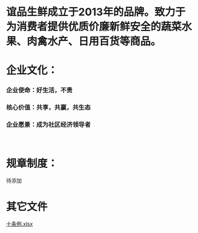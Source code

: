 # 谊品生鲜成立于2013年的品牌。致力于为消费者提供优质价廉新鲜安全的蔬菜水果、肉禽水产、日用百货等商品。

# 企业文化：

### 企业使命：好生活，不贵

### 核心价值：共享，共赢，共生态

### 企业愿景：成为社区经济领导者
<br/>

# 规章制度：

待添加

# 其它文件



<p><a href="/resources/files/official/十条例.xlsx">十条例.xlsx</a></p>
